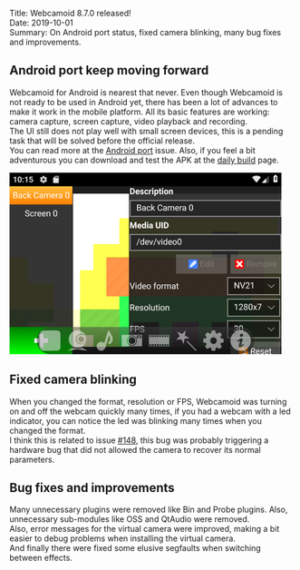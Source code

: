 Title: Webcamoid 8.7.0 released!  
Date: 2019-10-01  
Summary: On Android port status, fixed camera blinking, many bug fixes and improvements.  

## Android port keep moving forward

Webcamoid for Android is nearest that never. Even though Webcamoid is not ready to be used in Android yet, there has been a lot of advances to make it work in the mobile platform. All its basic features are working: camera capture, screen capture, video playback and recording.  
The UI still does not play well with small screen devices, this is a pending task that will be solved before the official release.  
You can read more at the [Android port](https://github.com/webcamoid/webcamoid/issues/169) issue. Also, if you feel a bit adventurous you can download and test the APK at the [daily build](https://bintray.com/webcamoid/webcamoid/webcamoid/daily#files/android) page.

<div class="img-preview">
    <a href="/images/20191001-1/WebcamoidInAndroid.png">
        <img src="/images/20191001-1/WebcamoidInAndroid.png" alt="Webcamoid in Android" title="Webcamoid in Android" />
    </a>
</div>

## Fixed camera blinking

When you changed the format, resolution or FPS, Webcamoid was turning on and off the webcam quickly many times, if you had a webcam with a led indicator, you can notice the led was blinking many times when you changed the format.  
I think this is related to issue [#148](https://github.com/webcamoid/webcamoid/issues/148), this bug was probably triggering a hardware bug that did not allowed the camera to recover its normal parameters.

## Bug fixes and improvements

Many unnecessary plugins were removed like Bin and Probe plugins. Also, unnecessary sub-modules like OSS and QtAudio were removed.  
Also, error messages for the virtual camera were improved, making a bit easier to debug problems when installing the virtual camera.  
And finally there were fixed some elusive segfaults when switching between effects.
